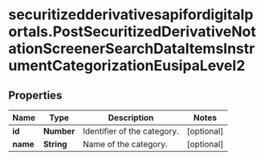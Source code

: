 # securitizedderivativesapifordigitalportals.PostSecuritizedDerivativeNotationScreenerSearchDataItemsInstrumentCategorizationEusipaLevel2

## Properties

Name | Type | Description | Notes
------------ | ------------- | ------------- | -------------
**id** | **Number** | Identifier of the category. | [optional] 
**name** | **String** | Name of the category. | [optional] 


